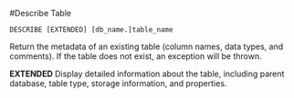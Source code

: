 #Describe Table

```
DESCRIBE [EXTENDED] [db_name.]table_name
```
Return the metadata of an existing table (column names, data types, and comments). If the table does not exist, an exception will be thrown.

**EXTENDED**
Display detailed information about the table, including parent database, table type, storage information, and properties.